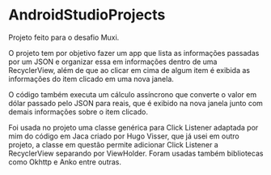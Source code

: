 # AndroidStudioProjects

Projeto feito para o desafio Muxi.

O projeto tem por objetivo fazer um app que lista as informações passadas por um JSON e organizar essa em informações dentro de uma RecyclerView, além de que ao clicar em cima de algum item é exibida as informações do item clicado em uma nova janela.

O código também executa um cálculo assíncrono que converte o valor em dólar passado pelo JSON para reais, que é exibido na nova janela junto com demais informações sobre o item clicado.

Foi usada no projeto uma classe genérica para Click Listener adaptada por mim do código em Jaca criado por Hugo Visser, que já usei em outro projeto, a classe em questão permite adicionar Click Listener a RecyclerView separando por ViewHolder. Foram usadas também bibliotecas como Okhttp e Anko entre outras.
